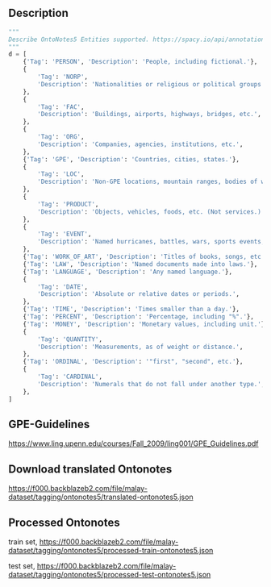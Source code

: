 ## Description

```python
"""
Describe OntoNotes5 Entities supported. https://spacy.io/api/annotation#named-entities
"""
d = [
    {'Tag': 'PERSON', 'Description': 'People, including fictional.'},
    {
        'Tag': 'NORP',
        'Description': 'Nationalities or religious or political groups.',
    },
    {
        'Tag': 'FAC',
        'Description': 'Buildings, airports, highways, bridges, etc.',
    },
    {
        'Tag': 'ORG',
        'Description': 'Companies, agencies, institutions, etc.',
    },
    {'Tag': 'GPE', 'Description': 'Countries, cities, states.'},
    {
        'Tag': 'LOC',
        'Description': 'Non-GPE locations, mountain ranges, bodies of water.',
    },
    {
        'Tag': 'PRODUCT',
        'Description': 'Objects, vehicles, foods, etc. (Not services.)',
    },
    {
        'Tag': 'EVENT',
        'Description': 'Named hurricanes, battles, wars, sports events, etc.',
    },
    {'Tag': 'WORK_OF_ART', 'Description': 'Titles of books, songs, etc.'},
    {'Tag': 'LAW', 'Description': 'Named documents made into laws.'},
    {'Tag': 'LANGUAGE', 'Description': 'Any named language.'},
    {
        'Tag': 'DATE',
        'Description': 'Absolute or relative dates or periods.',
    },
    {'Tag': 'TIME', 'Description': 'Times smaller than a day.'},
    {'Tag': 'PERCENT', 'Description': 'Percentage, including "%".'},
    {'Tag': 'MONEY', 'Description': 'Monetary values, including unit.'},
    {
        'Tag': 'QUANTITY',
        'Description': 'Measurements, as of weight or distance.',
    },
    {'Tag': 'ORDINAL', 'Description': '"first", "second", etc.'},
    {
        'Tag': 'CARDINAL',
        'Description': 'Numerals that do not fall under another type.',
    },
]
```

## GPE-Guidelines

https://www.ling.upenn.edu/courses/Fall_2009/ling001/GPE_Guidelines.pdf

## Download translated Ontonotes

https://f000.backblazeb2.com/file/malay-dataset/tagging/ontonotes5/translated-ontonotes5.json

## Processed Ontonotes

train set, https://f000.backblazeb2.com/file/malay-dataset/tagging/ontonotes5/processed-train-ontonotes5.json

test set, https://f000.backblazeb2.com/file/malay-dataset/tagging/ontonotes5/processed-test-ontonotes5.json